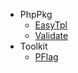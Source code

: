 * PhpPkg
  * [EasyTpl](https://phppkg.github.io/easytpl/ "template engine")
  * [Validate](https://inhere.github.io/php-validate/ "data validate engine")
* Toolkit
  * [PFlag](https://php-toolkit.github.io/pflag/ "console option and argument parse")
